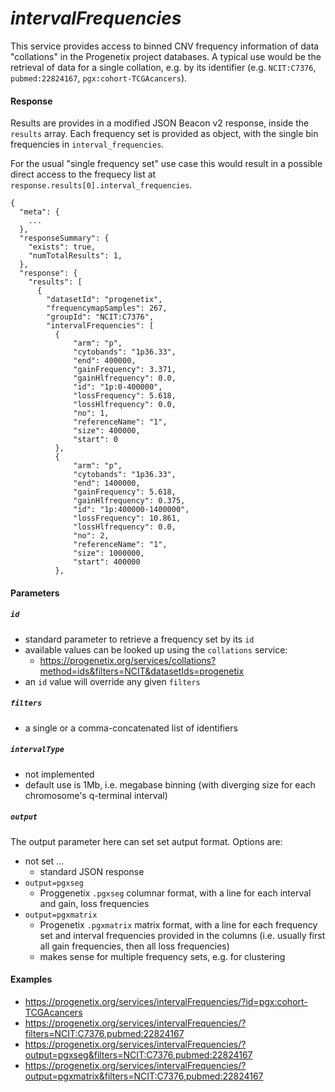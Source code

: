 # _intervalFrequencies_

This service provides access to binned CNV frequency information of data
"collations" in the Progenetix project databases. A typical use would be the
retrieval of data for a single collation, e.g. by its identifier (e.g.
`NCIT:C7376`, `pubmed:22824167`, `pgx:cohort-TCGAcancers`).

#### Response

Results are provides in a modified JSON Beacon v2 response, inside the `results`
array. Each frequency set is provided as object, with the single bin frequencies
in `interval_frequencies`.

For the usual "single frequency set" use case this would result in a possible
direct access to the frequecy list at `response.results[0].interval_frequencies`.

```
{
  "meta": {
    ...
  },
  "responseSummary": {
    "exists": true,
    "numTotalResults": 1,
  },
  "response": {
    "results": [
      {
        "datasetId": "progenetix",
        "frequencymapSamples": 267,
        "groupId": "NCIT:C7376",
        "intervalFrequencies": [
          {
              "arm": "p",
              "cytobands": "1p36.33",
              "end": 400000,
              "gainFrequency": 3.371,
              "gainHlfrequency": 0.0,
              "id": "1p:0-400000",
              "lossFrequency": 5.618,
              "lossHlfrequency": 0.0,
              "no": 1,
              "referenceName": "1",
              "size": 400000,
              "start": 0
          },
          {
              "arm": "p",
              "cytobands": "1p36.33",
              "end": 1400000,
              "gainFrequency": 5.618,
              "gainHlfrequency": 0.375,
              "id": "1p:400000-1400000",
              "lossFrequency": 10.861,
              "lossHlfrequency": 0.0,
              "no": 2,
              "referenceName": "1",
              "size": 1000000,
              "start": 400000
          },
```

#### Parameters

##### `id`

* standard parameter to retrieve a frequency set by its `id`
* available values can be looked up using the `collations`
service:
  - <https://progenetix.org/services/collations?method=ids&filters=NCIT&datasetIds=progenetix>
* an `id` value will override any given `filters`

##### `filters`

* a single or a comma-concatenated list of identifiers

##### `intervalType`

* not implemented
* default use is 1Mb, i.e. megabase binning (with diverging size for each
chromosome's q-terminal interval)

##### `output`

The output parameter here can set set autput format. Options are:

* not set ...
  - standard JSON response
* `output=pgxseg`
  - Proggenetix `.pgxseg` columnar format, with a line for each interval and gain, loss frequencies
* `output=pgxmatrix`
  - Progenetix `.pgxmatrix` matrix format, with a line for each frequency set and interval frequencies provided in the columns (i.e. usually first all gain frequencies, then all loss frequencies)
  - makes sense for multiple frequency sets, e.g. for clustering

#### Examples

* <https://progenetix.org/services/intervalFrequencies/?id=pgx:cohort-TCGAcancers>
* <https://progenetix.org/services/intervalFrequencies/?filters=NCIT:C7376,pubmed:22824167>
* <https://progenetix.org/services/intervalFrequencies/?output=pgxseg&filters=NCIT:C7376,pubmed:22824167>
* <https://progenetix.org/services/intervalFrequencies/?output=pgxmatrix&filters=NCIT:C7376,pubmed:22824167>

<!--/podmd-->
